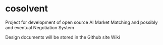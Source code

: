# cosolvent
Project for development of open source AI Market Matching and possibly and eventual Negotiation System

Design documents will be stored in the Github site Wiki
